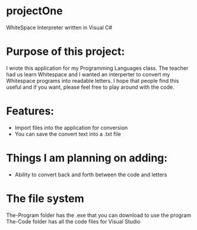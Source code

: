 # projectOne
WhiteSpace Interpreter written in Visual C#

# Purpose of this project:

I wrote this application for my Programming Languages class. The teacher had us 
learn Whitespace and I wanted an interperter to convert my Whitespace programs into readable letters.
I hope that people find this useful and if you want, please feel free to play around with the code.

# Features:
 - Import files into the application for conversion
 - You can save the convert text into a .txt file
 
 # Things I am planning on adding:
 - Ability to convert back and forth between the code and letters
 
 # The file system
 The-Program  folder has the .exe that you can download to use the program
 The-Code     folder has all the code files for Visual Studio
